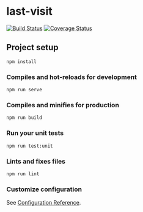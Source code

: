 # last-visit

[![Build Status](https://travis-ci.com/gladielf/last-visit.svg?branch=master)](https://travis-ci.com/gladielf/last-visit)
[![Coverage Status](https://coveralls.io/repos/github/gladielf/last-visit/badge.svg?branch=master)](https://coveralls.io/github/gladielf/last-visit?branch=master)
## Project setup
```
npm install
```

### Compiles and hot-reloads for development
```
npm run serve
```

### Compiles and minifies for production
```
npm run build
```

### Run your unit tests
```
npm run test:unit
```

### Lints and fixes files
```
npm run lint
```

### Customize configuration
See [Configuration Reference](https://cli.vuejs.org/config/).
